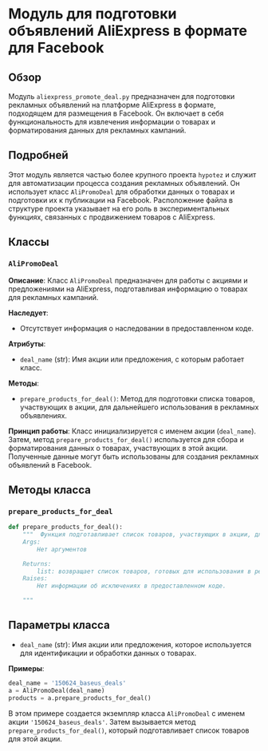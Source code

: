 # Модуль для подготовки объявлений AliExpress в формате для Facebook

## Обзор

Модуль `aliexpress_promote_deal.py` предназначен для подготовки рекламных объявлений на платформе AliExpress в формате, подходящем для размещения в Facebook. Он включает в себя функциональность для извлечения информации о товарах и форматирования данных для рекламных кампаний.

## Подробней

Этот модуль является частью более крупного проекта `hypotez` и служит для автоматизации процесса создания рекламных объявлений. Он использует класс `AliPromoDeal` для обработки данных о товарах и подготовки их к публикации на Facebook. Расположение файла в структуре проекта указывает на его роль в экспериментальных функциях, связанных с продвижением товаров с AliExpress.

## Классы

### `AliPromoDeal`

**Описание**: Класс `AliPromoDeal` предназначен для работы с акциями и предложениями на AliExpress, подготавливая информацию о товарах для рекламных кампаний.

**Наследует**:
- Отсутствует информация о наследовании в предоставленном коде.

**Атрибуты**:
- `deal_name` (str): Имя акции или предложения, с которым работает класс.

**Методы**:
- `prepare_products_for_deal()`: Метод для подготовки списка товаров, участвующих в акции, для дальнейшего использования в рекламных объявлениях.

**Принцип работы**:
Класс инициализируется с именем акции (`deal_name`). Затем, метод `prepare_products_for_deal()` используется для сбора и форматирования данных о товарах, участвующих в этой акции. Полученные данные могут быть использованы для создания рекламных объявлений в Facebook.

## Методы класса

### `prepare_products_for_deal`

```python
def prepare_products_for_deal():
    """  Функция подготавливает список товаров, участвующих в акции, для дальнейшего использования в рекламных объявлениях.
    Args:
        Нет аргументов

    Returns:
        list: возвращает список товаров, готовых для использования в рекламных объявлениях.
    Raises:
        Нет информации об исключениях в предоставленном коде.

    """
```

## Параметры класса

- `deal_name` (str): Имя акции или предложения, которое используется для идентификации и обработки данных о товарах.

**Примеры**:

```python
deal_name = '150624_baseus_deals'
a = AliPromoDeal(deal_name)
products = a.prepare_products_for_deal()
```
В этом примере создается экземпляр класса `AliPromoDeal` с именем акции `'150624_baseus_deals'`. Затем вызывается метод `prepare_products_for_deal()`, который подготавливает список товаров для этой акции.
